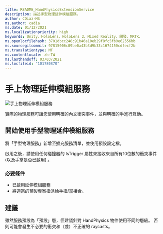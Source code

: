 ```yaml
---
title: README_HandPhysicsExtensionService
description: 描述手型物理延伸模組服務。
author: CDiaz-MS
ms.author: cadia
ms.date: 01/12/2021
ms.localizationpriority: high
keywords: Unity、HoloLens、HoloLens 2、Mixed Reality、開發、MRTK、
ms.openlocfilehash: 3701dbcc248c91b46a10eb29f8fc5fb0e62556bb
ms.sourcegitcommit: 97815006c09be0a43b3d9b33c1674150cdfecf2b
ms.translationtype: MT
ms.contentlocale: zh-TW
ms.lasthandoff: 03/03/2021
ms.locfileid: "101780870"
---
```

# <a name="hand-physics-extension-service"></a>手上物理延伸模組服務

![手上物理延伸模組服務](../../images/hand-physics/MRTK_UX_HandPhysics_Main.jpg)

實際的物理服務可讓您使用明確的內文衝突事件，並與明確的手進行互動。

## <a name="getting-started-with-hand-physics-extension-service"></a>開始使用手型物理延伸模組服務

將「手型物理服務」新增至擴充服務清單，並使用預設設定檔。

啟用之後，請使用任何碰撞器的 IsTrigger 屬性來接收來自所有10位數的衝突事件 (以及手掌是否已啟用) 。

### <a name="prerequisites"></a>必要條件

- 已啟用延伸模組服務
- 將適當的預製專案指派給手指/掌接合。

## <a name="recommendations"></a>建議

雖然服務預設為「預設」層，但建議針對 HandPhysics 物件使用不同的層級。 否則可能會發生不必要的衝突和（或）不正確的 raycasts。
